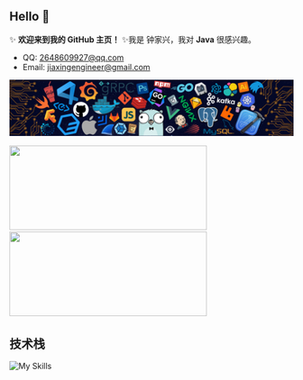 ## Hello 👋 

✨ **欢迎来到我的 GitHub 主页！** 
✨我是 钟家兴，我对 **Java** 很感兴趣。

- QQ: 2648609927@qq.com
- Email: jiaxingengineer@gmail.com

![](header_.png)

<a href="https://github.com/zjxzjw">
  <img width=350 height=150 src="https://github-readme-stats.vercel.app/api?username=zjxzjw&show_icons=true&count_private=true" />
  <img width=350 height=150 src="https://github-readme-stats.vercel.app/api/top-langs?username=zjxzjw&layout=compact&langs_count=8" />
</a>

## 技术栈

![My Skills](https://skillicons.dev/icons?i=java,spring,mysql,js,vue,docker,git,github)
